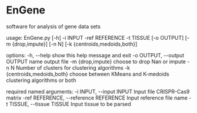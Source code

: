 # EnGene
software for analysis of gene data sets

usage: EnGene.py [-h] -i INPUT -ref REFERENCE -t TISSUE [-o OUTPUT] [-m {drop,impute}] [-n N] [-k {centroids,medoids,both}]

options:
  -h, --help            show this help message and exit
  -o OUTPUT, --output OUTPUT
                        name output file
  -m {drop,impute}      choose to drop Nan or impute
  -n N                  Number of clusters for clustering algorithms
  -k {centroids,medoids,both}
                        choose between KMeans and K-medoids clustering algorithms or both

required named arguments:
  -i INPUT, --input INPUT
                        Input file CRISPR-Cas9 matrix
  -ref REFERENCE, --reference REFERENCE
                        Input reference file name
  -t TISSUE, --tissue TISSUE
                        Input tissue to be parsed


